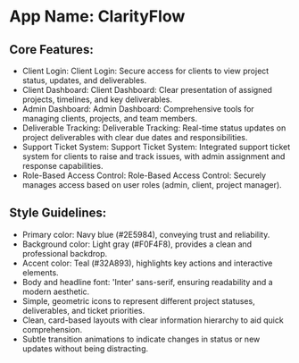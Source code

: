 # **App Name**: ClarityFlow

## Core Features:

- Client Login: Client Login: Secure access for clients to view project status, updates, and deliverables.
- Client Dashboard: Client Dashboard: Clear presentation of assigned projects, timelines, and key deliverables.
- Admin Dashboard: Admin Dashboard: Comprehensive tools for managing clients, projects, and team members.
- Deliverable Tracking: Deliverable Tracking: Real-time status updates on project deliverables with clear due dates and responsibilities.
- Support Ticket System: Support Ticket System: Integrated support ticket system for clients to raise and track issues, with admin assignment and response capabilities.
- Role-Based Access Control: Role-Based Access Control: Securely manages access based on user roles (admin, client, project manager).

## Style Guidelines:

- Primary color: Navy blue (#2E5984), conveying trust and reliability.
- Background color: Light gray (#F0F4F8), provides a clean and professional backdrop.
- Accent color: Teal (#32A893), highlights key actions and interactive elements.
- Body and headline font: 'Inter' sans-serif, ensuring readability and a modern aesthetic.
- Simple, geometric icons to represent different project statuses, deliverables, and ticket priorities.
- Clean, card-based layouts with clear information hierarchy to aid quick comprehension.
- Subtle transition animations to indicate changes in status or new updates without being distracting.